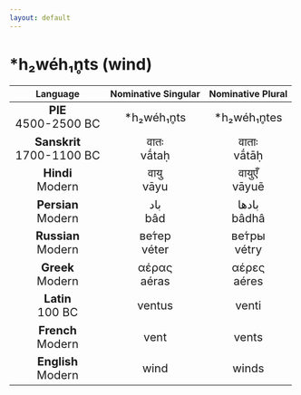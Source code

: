 ```yaml
---
layout: default
---
```

<!---
Text can be **bold**, _italic_, or ~~strikethrough~~.

[Link to another page](./another-page.html)

There should be whitespace between paragraphs.

There should be whitespace between paragraphs. We recommend including a README, or a file with information about your project.
-->

# \*h₂wéh₁n̥ts (wind)

<style>
td {
  font-size: 20px
}
</style>

| Language | Nominative Singular | Nominative Plural |
|:-:|:-:|:-:|
| **PIE**<br>4500-2500 BC | \*h₂wéh₁n̥ts | \*h₂wéh₁n̥tes |
| **Sanskrit**<br>1700-1100 BC  | वातः<br>vā́taḥ | वाताः<br>vā́tāḥ |
| **Hindi**<br>Modern | वायु<br>vāyu | वायुएँ<br>vāyuẽ |
| **Persian**<br>Modern | باد<br>bâd | بادها<br>bâdhâ |
| **Russian**<br>Modern | ве́тер<br>véter | ве́тры<br>vétry |
| **Greek**<br>Modern | αέρας<br>aéras | αέρες<br>aéres |
| **Latin**<br>100 BC | ventus | venti |
| **French**<br>Modern | vent | vents |
| **English**<br>Modern | wind | winds |
